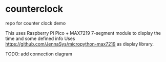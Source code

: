 # counterclock
repo for counter clock demo

This uses Raspberry Pi Pico + MAX7219 7-segment module to display the time and some defined info
Uses https://github.com/JennaSys/micropython-max7219 as display library.

TODO: add connection diagram